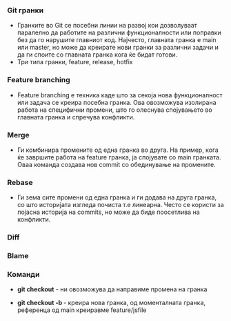 ### Git гранки

- Гранките во Git се посебни линии на развој кои дозволуваат паралелно да работите на различни функционалности или поправки без да го нарушите главниот код. Најчесто, главната гранка е main или master, но може да креирате нови гранки за различни задачи и да ги споите со главната гранка кога ќе бидат готови.
- Три типа гранки, feature, release, hotfix

### Feature branching

- Feature branching e техника каде што за секоја нова функционалност или задача се креира посебна гранка. Ова овозможува изолирана работа на специфични промени, што го олеснува спојувањето во главната гранка и спречува конфликти.

### Merge

- Ги комбинира промените од една гранка во друга. На пример, кога ќе завршите работа на feature гранка, ја спојувате со main гранката. Оваа команда создава нов commit со обединување на промените.

### Rebase

- Ги зема сите промени од една гранка и ги додава на друга гранка, со што историјата изгледа почиста т.е линеарна. Често се користи за појасна историја на commits, но може да биде поосетлива на конфликти.

### Diff

### Blame

### Команди

- **git checkout** - ни овозможува да направиме промена на гранка

- **git checkout -b <name>** - креира нова гранка, од моменталната гранка, референца од main креиравме feature/jsfile
